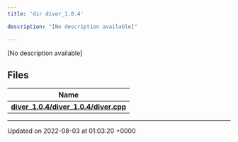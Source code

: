 ```yaml
---
title: 'dir diver_1.0.4'

description: "[No description available]"

---
```







[No description available]

## Files

| Name           |
| -------------- |
| **[diver_1.0.4/diver_1.0.4/diver.cpp](/documentation/code/main/files/diver__1_80_84_2diver_8cpp/#file-diver-1.0.4/diver.cpp)**  |






-------------------------------

Updated on 2022-08-03 at 01:03:20 +0000
